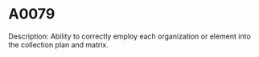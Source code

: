 # A0079
Description: Ability to correctly employ each organization or element into the collection plan and matrix.
